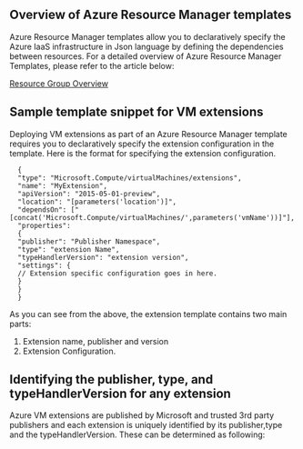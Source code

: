 ## Overview of Azure Resource Manager templates
Azure Resource Manager templates allow you to declaratively specify the Azure IaaS infrastructure in Json language by defining the dependencies between resources. For a detailed overview of Azure Resource Manager Templates, please refer to the article below:

[Resource Group Overview](../articles/azure-resource-manager/documentation/articles/resource-group-overview)

## Sample template snippet for VM extensions
Deploying VM extensions as part of an Azure Resource Manager template requires you to declaratively specify the extension configuration in the template.
Here is the format for specifying the extension configuration.

      {
      "type": "Microsoft.Compute/virtualMachines/extensions",
      "name": "MyExtension",
      "apiVersion": "2015-05-01-preview",
      "location": "[parameters('location')]",
      "dependsOn": ["[concat('Microsoft.Compute/virtualMachines/',parameters('vmName'))]"],
      "properties":
      {
      "publisher": "Publisher Namespace",
      "type": "extension Name",
      "typeHandlerVersion": "extension version",
      "settings": {
      // Extension specific configuration goes in here.
      }
      }
      }

As you can see from the above, the extension template contains two main parts:

1. Extension name, publisher and version
2. Extension Configuration.

## Identifying the publisher, type, and typeHandlerVersion for any extension
Azure VM extensions are published by Microsoft and trusted 3rd party publishers and each extension is uniquely identified by its publisher,type and the typeHandlerVersion. These can be determined as following:  

